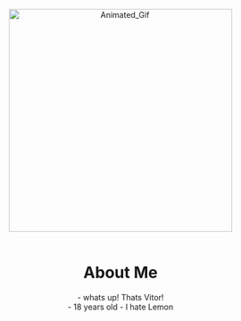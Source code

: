 <html lang = "pt-br">
  <body>
    <header>
      <p align = "center">
        <img width = "400px"src="https://wallpaperaccess.com/full/2471317.gif" alt="Animated_Gif"/>
      </p>
    </header>
    <main>
      <h1 align = "center">About Me</h1>
      <p align = "center"/>
        - whats up! Thats Vitor!<br>
        - 18 years old
        - I hate Lemon
      </p>
    </main>
  </body>
</html>

